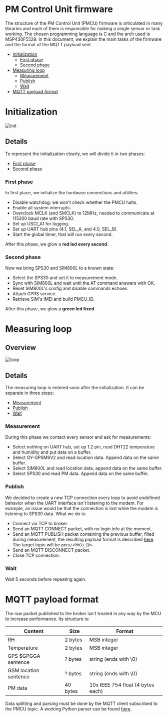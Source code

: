 # PM Control Unit firmware
The structure of the PM Control Unit (PMCU) firmware is articulated in many libraries and each of them is responsible for making a single sensor or task working. The chosen programming language is C and the arch used is MSP430F5529. In this document, we explain the main tasks of the firmware and the format of the MQTT payload sent.

* [Initialization](#initialization)
  * [First phase](#first-phase)
  * [Second phase](#second-phase)
* [Measuring loop](#measuring-loop)
  * [Measurement](#measure)
  * [Publish](#publish)
  * [Wait](#wait)
* [MQTT payload format](#mqtt-payload-format)

# Initialization

![init](https://drive.google.com/uc?export=view&id=1zpZdeSEkrxE3jHeRc7hVItVa8SP7DsID)

## Details
To represent the initialization clearly, we will divide it in two phases:
* [First phase](#first-phase)
* [Second phase](#second-phase)

### First phase
In first place, we initialize the hardware connections and utilities:
* Disable watchdog: we won't check whether the PMCU halts.
* Enable all system interrupts.
* Overclock MCLK (and SMCLK) to 12MHz, needed to communicate at 115200 baud rate with SPS30.
* Set up USCI_A1 for logging.
* Set up UART hub pins (4.1, SEL_A, and 4.0, SEL_B).
* Start the global timer, that will run every second.

After this phase, we glow a **red led every second**.

### Second phase
Now we bring SPS30 and SIM800L to a known state:
* Select the SPS30 and set it to measurement mode.
* Sync with SIM800L and wait until the AT command answers with OK.
* Reset SIM800L's config and disable commands echoes.
* Attach GPRS service.
* Retrieve SIM's IMEI and build PMCU_ID.

After this phase, we glow a **green led fixed**.

# Measuring loop

## Overview
![loop](https://drive.google.com/uc?export=view&id=12l-Mv-JJYRfgyS8B5XdCHHOmdOHNhQoY)

## Details
The measuring loop is entered soon after the initialization. It can be separate in three steps:
* [Measurement](#measurement)
* [Publish](#publish)
* [Wait](#wait)

### Measurement
During this phase we contact every sensor and ask for measurements:
* Select nothing on UART hub, set up 1.2 pin, read DHT22 temperature and humidity and put data on a buffer.
* Select GY-GPSM6V2 and read location data. Append data on the same buffer.
* Select SIM800L and read location data, append data on the same buffer.
* Select SPS30 and read PM data. Append data on the same buffer.

### Publish
We decided to create a new TCP connection every loop to avoid undefined behavior when the UART interface isn't listening to the modem. For example, an issue would be that the connection is lost while the modem is listening to SPS30 data. What we do is:

* Connect via TCP to broker.
* Send an MQTT CONNECT packet, with no login info at the moment.
* Send an MQTT PUBLISH packet containing the previous buffer, filled during measurement, the resulting payload format is described [here](#mqtt-payload-format). The target topic will be `pmcu/<PMCU_ID>`.
* Send an MQTT DISCONNECT packet.
* Close TCP connection.

### Wait
Wait 5 seconds before repeating again.

# MQTT payload format
The raw packet published to the broker isn't treated in any way by the MCU to increase performance. Its structure is:

| Content | Size | Format |
| --- | --- | --- |
| RH | 2 bytes | MSB integer |
| Temperature | 2 bytes | MSB integer |
| GPS $GPGGA sentence | ? bytes | string (ends with \0) | 
| GSM location sentence | ? bytes | string (ends with \0) |
| PM data | 40 bytes | 10x IEEE 754 float (4 bytes each) |

Data splitting and parsing must be done by the MQTT client subscribed to the PMCU topic. A working Python parser can be found [here](https://gitlab.com/pmcontrolunit/webserver/snippets/1851169).

